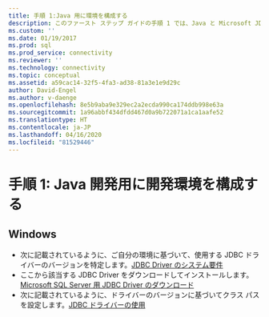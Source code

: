 ```yaml
---
title: 手順 1:Java 用に環境を構成する
description: このファースト ステップ ガイドの手順 1 では、Java と Microsoft JDBC Driver for SQL Server をインストールし、開発環境を構成します。
ms.custom: ''
ms.date: 01/19/2017
ms.prod: sql
ms.prod_service: connectivity
ms.reviewer: ''
ms.technology: connectivity
ms.topic: conceptual
ms.assetid: a59cac14-32f5-4fa3-ad38-81a3e1e9d29c
author: David-Engel
ms.author: v-daenge
ms.openlocfilehash: 8e5b9aba9e329ec2a2ecda990ca174ddb998e63a
ms.sourcegitcommit: 1a96abbf434dfdd467d0a9b722071a1ca1aafe52
ms.translationtype: HT
ms.contentlocale: ja-JP
ms.lasthandoff: 04/16/2020
ms.locfileid: "81529446"
---
```

# <a name="step-1-configure-development-environment-for-java-development"></a>手順 1: Java 開発用に開発環境を構成する
  
## <a name="windows"></a>Windows  
  
* 次に記載されているように、ご自分の環境に基づいて、使用する JDBC ドライバーのバージョンを特定します。[JDBC Driver のシステム要件](../../connect/jdbc/system-requirements-for-the-jdbc-driver.md)  
* ここから該当する JDBC Driver をダウンロードしてインストールします。[Microsoft SQL Server 用 JDBC Driver のダウンロード](../../connect/jdbc/download-microsoft-jdbc-driver-for-sql-server.md)  
* 次に記載されているように、ドライバーのバージョンに基づいてクラス パスを設定します。[JDBC ドライバーの使用](../../connect/jdbc/using-the-jdbc-driver.md)
